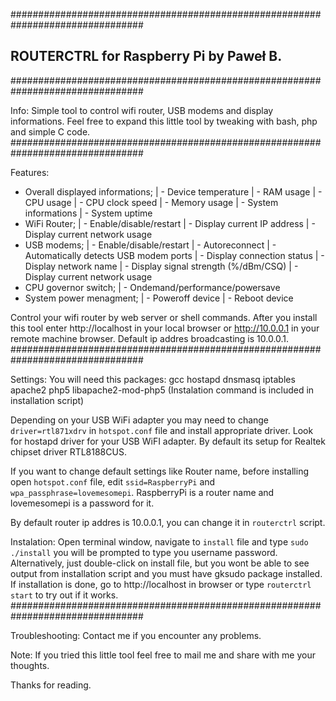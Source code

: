
################################################################################
##           ROUTERCTRL for Raspberry Pi by Paweł B.                          ##
################################################################################

Info:
Simple tool to control wifi router, USB modems and display informations. 
Feel free to expand this little tool by tweaking with bash, php and simple C code.
################################################################################

Features:
 - Overall displayed informations;
 | - Device temperature
  | - RAM usage
   | - CPU usage
    | - CPU clock speed
     | - Memory usage
      | - System informations
       | - System uptime
 - WiFi Router;
 | - Enable/disable/restart
  | - Display current IP address
   | - Display current network usage
 - USB modems;
 | - Enable/disable/restart
  | - Autoreconnect
   | - Automatically detects USB modem ports
    | - Display connection status
     | - Display network name
      | - Display signal strength (%/dBm/CSQ)
       | - Display current network usage
 - CPU governor switch;
 | - Ondemand/performance/powersave
 - System power menagment;
 | - Poweroff device
  | - Reboot device
 
Control your wifi router by web server or shell commands.
After you install this tool enter http://localhost in your local browser or 
http://10.0.0.1 in your remote machine browser. Default ip addres broadcasting 
is 10.0.0.1.
################################################################################

Settings:
You will need this packages:
  gcc hostapd dnsmasq iptables apache2 php5 libapache2-mod-php5
(Instalation command is included in installation script)

Depending on your USB WiFi adapter you may need to change `driver=rtl871xdrv` in
`hotspot.conf` file and install appropriate driver. Look for hostapd driver for
your USB WiFI adapter. By default its setup for Realtek chipset driver RTL8188CUS.

If you want to change default settings like Router name, before installing open 
`hotspot.conf` file, edit `ssid=RaspberryPi` and `wpa_passphrase=lovemesomepi`. 
RaspberryPi is a router name and lovemesomepi is a password for it.

By default router ip addres is 10.0.0.1, you can change it in `routerctrl` script.

Instalation:
Open terminal window, navigate to `install` file and type `sudo ./install` you 
will be prompted to type you username password. Alternatively, just double-click on 
install file, but you wont be able to see output from installation script and 
you must have gksudo package installed. If installation is done, go to 
http://localhost in browser or type `routerctrl start` to try out if it works. 
################################################################################

Troubleshooting:
Contact me if you encounter any problems.

Note:
If you tried this little tool feel free to mail me and share with me your thoughts.

Thanks for reading.

